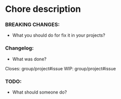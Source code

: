 # Chore description

### BREAKING CHANGES:
*  What you should do for fix it in your projects?

### Changelog:
*  What was done?

Closes: group/project#issue
WIP: group/project#issue

### TODO:
* What should someone do?